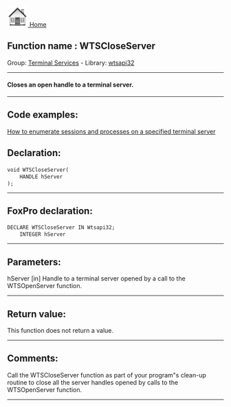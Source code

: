 [<img src="../../images/home.png"> Home ](https://github.com/VFPX/Win32API)  

## Function name : WTSCloseServer
Group: [Terminal Services](../../functions_group.md#Terminal_Services)  -  Library: [wtsapi32](../../Libraries.md#wtsapi32)  
***  


#### Closes an open handle to a terminal server.
***  


## Code examples:
[How to enumerate sessions and processes on a specified terminal server](../../samples/sample_519.md)  

## Declaration:
```foxpro  
void WTSCloseServer(
	HANDLE hServer
);  
```  
***  


## FoxPro declaration:
```foxpro  
DECLARE WTSCloseServer IN Wtsapi32;
	INTEGER hServer  
```  
***  


## Parameters:
hServer 
[in] Handle to a terminal server opened by a call to the WTSOpenServer function.  
***  


## Return value:
This function does not return a value.  
***  


## Comments:
Call the WTSCloseServer function as part of your program"s clean-up routine to close all the server handles opened by calls to the WTSOpenServer function.   
  
***  

